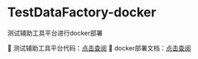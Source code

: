 # TestDataFactory-docker
测试辅助工具平台进行docker部署

🎉 测试辅助工具平台代码：<a href="https://github.com/zhangmoumou1/TestDataFactory">点击查阅</a>
🎉 docker部署文档：<a href="http://zhangyanc.club/subject/article/django_tools_docker/">点击查阅</a>